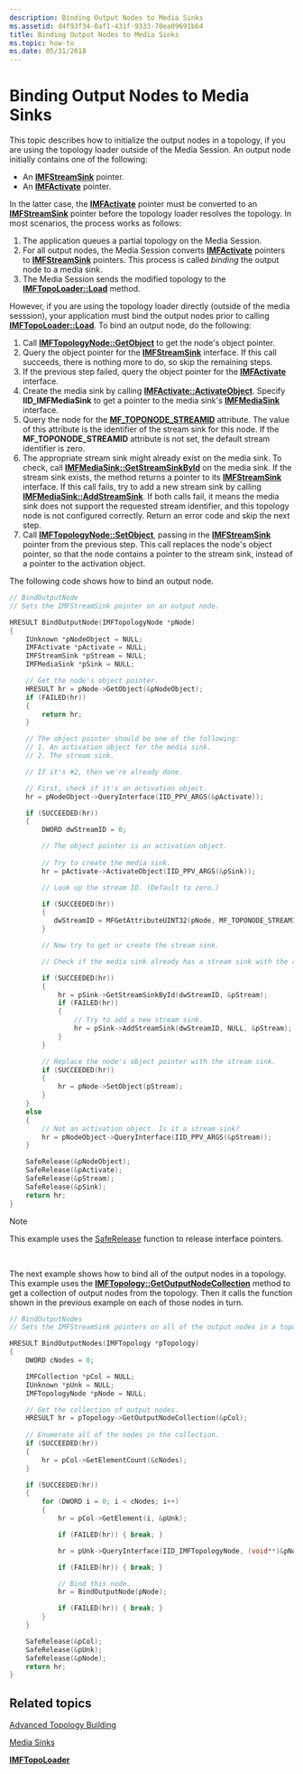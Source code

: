 ```yaml
---
description: Binding Output Nodes to Media Sinks
ms.assetid: d4f93f34-0af1-431f-9333-70ea09691b64
title: Binding Output Nodes to Media Sinks
ms.topic: how-to
ms.date: 05/31/2018
---
```


# Binding Output Nodes to Media Sinks

This topic describes how to initialize the output nodes in a topology, if you are using the topology loader outside of the Media Session. An output node initially contains one of the following:

-   An [**IMFStreamSink**](/windows/desktop/api/mfidl/nn-mfidl-imfstreamsink) pointer.
-   An [**IMFActivate**](/windows/desktop/api/mfobjects/nn-mfobjects-imfactivate) pointer.

In the latter case, the [**IMFActivate**](/windows/desktop/api/mfobjects/nn-mfobjects-imfactivate) pointer must be converted to an [**IMFStreamSink**](/windows/desktop/api/mfidl/nn-mfidl-imfstreamsink) pointer before the topology loader resolves the topology. In most scenarios, the process works as follows:

1.  The application queues a partial topology on the Media Session.
2.  For all output nodes, the Media Session converts [**IMFActivate**](/windows/desktop/api/mfobjects/nn-mfobjects-imfactivate) pointers to [**IMFStreamSink**](/windows/desktop/api/mfidl/nn-mfidl-imfstreamsink) pointers. This process is called *binding* the output node to a media sink.
3.  The Media Session sends the modified topology to the [**IMFTopoLoader::Load**](/windows/desktop/api/mfidl/nf-mfidl-imftopoloader-load) method.

However, if you are using the topology loader directly (outside of the media sesssion), your application must bind the output nodes prior to calling [**IMFTopoLoader::Load**](/windows/desktop/api/mfidl/nf-mfidl-imftopoloader-load). To bind an output node, do the following:

1.  Call [**IMFTopologyNode::GetObject**](/windows/desktop/api/mfidl/nf-mfidl-imftopologynode-getobject) to get the node's object pointer.
2.  Query the object pointer for the [**IMFStreamSink**](/windows/desktop/api/mfidl/nn-mfidl-imfstreamsink) interface. If this call succeeds, there is nothing more to do, so skip the remaining steps.
3.  If the previous step failed, query the object pointer for the [**IMFActivate**](/windows/desktop/api/mfobjects/nn-mfobjects-imfactivate) interface.
4.  Create the media sink by calling [**IMFActivate::ActivateObject**](/windows/desktop/api/mfobjects/nf-mfobjects-imfactivate-activateobject). Specify **IID\_IMFMediaSink** to get a pointer to the media sink's [**IMFMediaSink**](/windows/desktop/api/mfidl/nn-mfidl-imfmediasink) interface.
5.  Query the node for the [**MF\_TOPONODE\_STREAMID**](mf-toponode-streamid-attribute.md) attribute. The value of this attribute is the identifier of the stream sink for this node. If the **MF\_TOPONODE\_STREAMID** attribute is not set, the default stream identifier is zero.
6.  The appropriate stream sink might already exist on the media sink. To check, call [**IMFMediaSink::GetStreamSinkById**](/windows/desktop/api/mfidl/nf-mfidl-imfmediasink-getstreamsinkbyid) on the media sink. If the stream sink exists, the method returns a pointer to its [**IMFStreamSink**](/windows/desktop/api/mfidl/nn-mfidl-imfstreamsink) interface. If this call fails, try to add a new stream sink by calling [**IMFMediaSink::AddStreamSink**](/windows/desktop/api/mfidl/nf-mfidl-imfmediasink-addstreamsink). If both calls fail, it means the media sink does not support the requested stream identifier, and this topology node is not configured correctly. Return an error code and skip the next step.
7.  Call [**IMFTopologyNode::SetObject**](/windows/desktop/api/mfidl/nf-mfidl-imftopologynode-setobject), passing in the [**IMFStreamSink**](/windows/desktop/api/mfidl/nn-mfidl-imfstreamsink) pointer from the previous step. This call replaces the node's object pointer, so that the node contains a pointer to the stream sink, instead of a pointer to the activation object.

The following code shows how to bind an output node.


```C++
// BindOutputNode
// Sets the IMFStreamSink pointer on an output node.

HRESULT BindOutputNode(IMFTopologyNode *pNode)
{
    IUnknown *pNodeObject = NULL;
    IMFActivate *pActivate = NULL;
    IMFStreamSink *pStream = NULL;
    IMFMediaSink *pSink = NULL;

    // Get the node's object pointer.
    HRESULT hr = pNode->GetObject(&pNodeObject);
    if (FAILED(hr))
    {
        return hr;
    }

    // The object pointer should be one of the following:
    // 1. An activation object for the media sink.
    // 2. The stream sink.

    // If it's #2, then we're already done.

    // First, check if it's an activation object.
    hr = pNodeObject->QueryInterface(IID_PPV_ARGS(&pActivate));

    if (SUCCEEDED(hr))
    {
        DWORD dwStreamID = 0;

        // The object pointer is an activation object. 
        
        // Try to create the media sink.
        hr = pActivate->ActivateObject(IID_PPV_ARGS(&pSink));

        // Look up the stream ID. (Default to zero.)

        if (SUCCEEDED(hr))
        {
           dwStreamID = MFGetAttributeUINT32(pNode, MF_TOPONODE_STREAMID, 0);
        }

        // Now try to get or create the stream sink.

        // Check if the media sink already has a stream sink with the requested ID.

        if (SUCCEEDED(hr))
        {
            hr = pSink->GetStreamSinkById(dwStreamID, &pStream);
            if (FAILED(hr))
            {
                // Try to add a new stream sink.
                hr = pSink->AddStreamSink(dwStreamID, NULL, &pStream);
            }
        }

        // Replace the node's object pointer with the stream sink. 
        if (SUCCEEDED(hr))
        {
            hr = pNode->SetObject(pStream);
        }
    }
    else
    {
        // Not an activation object. Is it a stream sink?
        hr = pNodeObject->QueryInterface(IID_PPV_ARGS(&pStream));
    }

    SafeRelease(&pNodeObject);
    SafeRelease(&pActivate);
    SafeRelease(&pStream);
    SafeRelease(&pSink);
    return hr;
}
```



> [!Note]  
> This example uses the [SafeRelease](saferelease.md) function to release interface pointers.

 

The next example shows how to bind all of the output nodes in a topology. This example uses the [**IMFTopology::GetOutputNodeCollection**](/windows/desktop/api/mfidl/nf-mfidl-imftopology-getoutputnodecollection) method to get a collection of output nodes from the topology. Then it calls the function shown in the previous example on each of those nodes in turn.


```C++
// BindOutputNodes
// Sets the IMFStreamSink pointers on all of the output nodes in a topology.

HRESULT BindOutputNodes(IMFTopology *pTopology)
{
    DWORD cNodes = 0;

    IMFCollection *pCol = NULL;
    IUnknown *pUnk = NULL;
    IMFTopologyNode *pNode = NULL;

    // Get the collection of output nodes. 
    HRESULT hr = pTopology->GetOutputNodeCollection(&pCol);
    
    // Enumerate all of the nodes in the collection.
    if (SUCCEEDED(hr))
    {
        hr = pCol->GetElementCount(&cNodes);
    }

    if (SUCCEEDED(hr))
    {
        for (DWORD i = 0; i < cNodes; i++)
        {
            hr = pCol->GetElement(i, &pUnk);

            if (FAILED(hr)) { break; }

            hr = pUnk->QueryInterface(IID_IMFTopologyNode, (void**)&pNode);

            if (FAILED(hr)) { break; }

            // Bind this node.
            hr = BindOutputNode(pNode);

            if (FAILED(hr)) { break; }
        }
    }

    SafeRelease(&pCol);
    SafeRelease(&pUnk);
    SafeRelease(&pNode);
    return hr;
}
```



## Related topics

<dl> <dt>

[Advanced Topology Building](advanced-topology-building.md)
</dt> <dt>

[Media Sinks](media-sinks.md)
</dt> <dt>

[**IMFTopoLoader**](/windows/desktop/api/mfidl/nn-mfidl-imftopoloader)
</dt> </dl>

 

 



